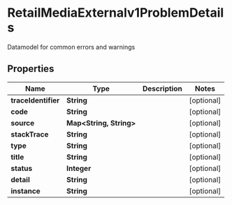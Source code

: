 

# RetailMediaExternalv1ProblemDetails

Datamodel for common errors and warnings

## Properties

| Name | Type | Description | Notes |
|------------ | ------------- | ------------- | -------------|
|**traceIdentifier** | **String** |  |  [optional] |
|**code** | **String** |  |  [optional] |
|**source** | **Map&lt;String, String&gt;** |  |  [optional] |
|**stackTrace** | **String** |  |  [optional] |
|**type** | **String** |  |  [optional] |
|**title** | **String** |  |  [optional] |
|**status** | **Integer** |  |  [optional] |
|**detail** | **String** |  |  [optional] |
|**instance** | **String** |  |  [optional] |




